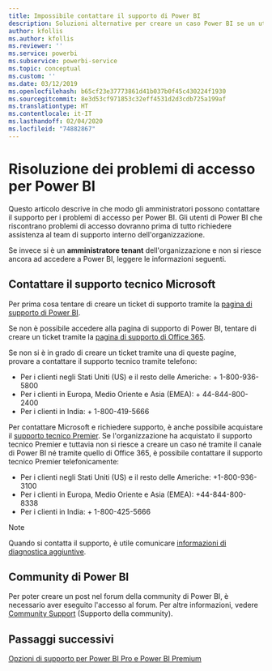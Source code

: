 ```yaml
---
title: Impossibile contattare il supporto di Power BI
description: Soluzioni alternative per creare un caso Power BI se un utente non può accedere
author: kfollis
ms.author: kfollis
ms.reviewer: ''
ms.service: powerbi
ms.subservice: powerbi-service
ms.topic: conceptual
ms.custom: ''
ms.date: 03/12/2019
ms.openlocfilehash: b65cf23e37773861d41b037b0f45c430224f1930
ms.sourcegitcommit: 8e3d53cf971853c32eff4531d2d3cdb725a199af
ms.translationtype: HT
ms.contentlocale: it-IT
ms.lasthandoff: 02/04/2020
ms.locfileid: "74882867"
---
```

# <a name="troubleshooting-sign-in-issues-for-power-bi"></a>Risoluzione dei problemi di accesso per Power BI

Questo articolo descrive in che modo gli amministratori possono contattare il supporto per i problemi di accesso per Power BI. Gli utenti di Power BI che riscontrano problemi di accesso dovranno prima di tutto richiedere assistenza al team di supporto interno dell'organizzazione.

Se invece si è un **amministratore tenant** dell'organizzazione e non si riesce ancora ad accedere a Power BI, leggere le informazioni seguenti.

## <a name="contact-microsoft-support"></a>Contattare il supporto tecnico Microsoft

Per prima cosa tentare di creare un ticket di supporto tramite la [pagina di supporto di Power BI](https://powerbi.microsoft.com/support/).

Se non è possibile accedere alla pagina di supporto di Power BI, tentare di creare un ticket tramite la [pagina di supporto di Office 365](https://support.office.com/home/contact).

Se non si è in grado di creare un ticket tramite una di queste pagine, provare a contattare il supporto tecnico tramite telefono:

* Per i clienti negli Stati Uniti (US) e il resto delle Americhe: + 1-800-936-5800
* Per i clienti in Europa, Medio Oriente e Asia (EMEA): + 44-844-800-2400
* Per i clienti in India: + 1-800-419-5666

Per contattare Microsoft e richiedere supporto, è anche possibile acquistare il [supporto tecnico Premier](https://support.microsoft.com/premier). Se l'organizzazione ha acquistato il supporto tecnico Premier e tuttavia non si riesce a creare un caso né tramite il canale di Power BI né tramite quello di Office 365, è possibile contattare il supporto tecnico Premier telefonicamente:

* Per i clienti negli Stati Uniti (US) e il resto delle Americhe: +1-800-936-3100
* Per i clienti in Europa, Medio Oriente e Asia (EMEA): +44-844-800-8338
* Per i clienti in India: + 1-800-425-5666

> [!Note]
> Quando si contatta il supporto, è utile comunicare [informazioni di diagnostica aggiuntive](service-admin-capturing-additional-diagnostic-information-for-power-bi.md).

## <a name="power-bi-community"></a>Community di Power BI

Per poter creare un post nel forum della community di Power BI, è necessario aver eseguito l'accesso al forum. Per altre informazioni, vedere [Community Support](https://community.powerbi.com/t5/Community-Support/ct-p/PBI_CommunitySupport) (Supporto della community).

## <a name="next-steps"></a>Passaggi successivi

[Opzioni di supporto per Power BI Pro e Power BI Premium](service-support-options.md)
